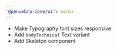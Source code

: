 ```yaml
---
'@penumbra-zone/ui': minor
---
```


- Make Typography font sizes responsive
- Add `bodyTechnical` Text variant
- Add Skeleton component
